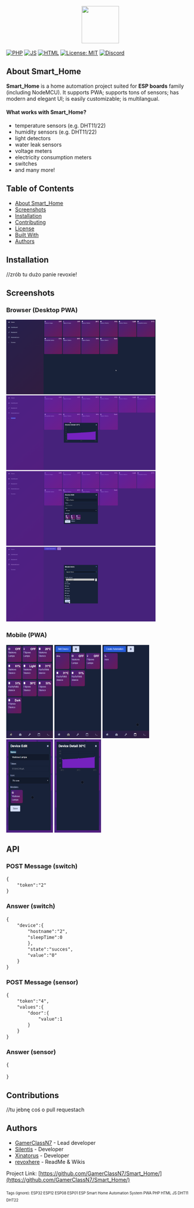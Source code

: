 <!--
*** Smart_Home by JonatanRek
*** README by revox, 2019
-->

<!-- LOGO -->
<p align="center">
  <img src="ICON HERE" height="100" width="100">
</p>

[![PHP](https://img.shields.io/badge/PHP-brightgreen.svg)](https://github.com/GamerClassN7/Smart_Home/search?l=php)
[![JS](https://img.shields.io/badge/JS-red.svg)](https://github.com/GamerClassN7/Smart_Home/search?l=js)
[![HTML](https://img.shields.io/badge/HTML-blue.svg)](https://github.com/GamerClassN7/Smart_Home/search?l=html)
[![License: MIT](https://img.shields.io/badge/License-MIT-yellow.svg)](https://opensource.org/licenses/MIT)
[![Discord](https://img.shields.io/discord/604697675430101003.svg?color=Blue&label=Discord&logo=Discord)](https://discord.gg/6BPErAS)

<!-- ABOUT THE PROJECT -->
## About Smart_Home

**Smart_Home** is a home automation project suited for **ESP boards** family (including NodeMCU). It supports PWA; supports tons of sensors; has modern and elegant UI; is easily customizable; is multilangual.

#### What works with Smart_Home?
* temperature sensors (e.g. DHT11/22)
* humidity sensors (e.g. DHT11/22)
* light detectors
* water leak sensors
* voltage meters
* electricity consumption meters
* switches
* and many more!

<!-- TABLE OF CONTENTS -->
## Table of Contents

* [About Smart_Home](#about-smart_home)
* [Screenshots](#screenshots)
* [Installation](#instalation)
* [Contributing](#contributing)
* [License](#license)
* [Built With](#built-with)
* [Authors](#authors)

## Installation
//zrób tu dużo panie revoxie!


## Screenshots
### Browser (Desktop PWA)

<img src="./_README_IMG/1.png" height="200" width="400"> <img src="./_README_IMG/2.png" height="200" width="400">
<img src="./_README_IMG/3.png" height="200" width="400"> <img src="./_README_IMG/4.png" height="200" width="400">

### Mobile (PWA)

<img src="./_README_IMG/6.png" height="250" width="125"> <img src="./_README_IMG/7.png" height="250" width="125"> <img src="./_README_IMG/8.png" height="250" width="125"> <img src="./_README_IMG/9.png" height="250" width="125"> <img src="./_README_IMG/10.png" height="250" width="125">

## API
### POST Message (switch)
```
{
	"token":"2"
}
```

### Answer (switch)
```
{
	"device":{
		"hostname":"2",
		"sleepTime":0
		},
		"state":"succes",
		"value":"0"
	}
}
```

### POST Message (sensor)
```
{
	"token":"4",
	"values":{
		"door":{
			"value":1
		}
	}
}
```

### Answer (sensor)
```
{

}
```

## Contributions
//tu jebnę coś o pull requestach

## Authors
* [GamerClassN7](https://github.com/GamerClassN7) - Lead developer
* [Silentis](https://github.com/Silentis) - Developer
* [Xinatorus](https://github.com/Xinatorus) - Developer
* [revoxhere](https://github.com/revoxhere/) - ReadMe & Wikis

Project Link: [https://github.com/GamerClassN7/Smart_Home/](https://github.com/GamerClassN7/Smart_Home/) <br> <br>
<sup><sub>Tags (ignore): ESP32 ESP12 ESP08 ESP01 ESP Smart Home Automation System PWA PHP HTML JS DHT11 DHT22